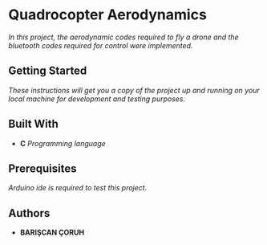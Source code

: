 # Quadrocopter Aerodynamics
*In this project, the aerodynamic codes required to fly a drone and the bluetooth codes required for control were implemented.*

## Getting Started
*These instructions will get you a copy of the project up and running on your local machine for development and testing purposes.*

## Built With
 - **C** *Programming language*
 
## Prerequisites
*Arduino ide is required to test this project.*

## Authors
 - **BARIŞCAN ÇORUH**


